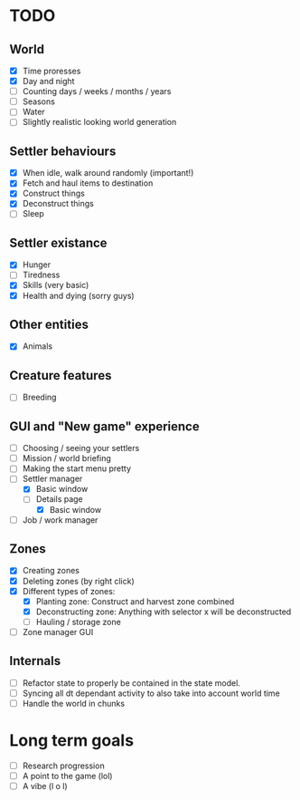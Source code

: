 # TODO

## World
- [x] Time proresses
- [x] Day and night
- [ ] Counting days / weeks / months / years
- [ ] Seasons
- [ ] Water
- [ ] Slightly realistic looking world generation

## Settler behaviours
- [x] When idle, walk around randomly (important!)
- [x] Fetch and haul items to destination
- [x] Construct things
- [x] Deconstruct things
- [ ] Sleep

## Settler existance
- [x] Hunger
- [ ] Tiredness
- [x] Skills (very basic)
- [x] Health and dying (sorry guys)

## Other entities
- [x] Animals

## Creature features
- [ ] Breeding

## GUI and "New game" experience
- [ ] Choosing / seeing your settlers
- [ ] Mission / world briefing
- [ ] Making the start menu pretty
- [ ] Settler manager
  - [x] Basic window
  - [ ] Details page
    - [x] Basic window
- [ ] Job / work manager

## Zones
- [x] Creating zones
- [x] Deleting zones (by right click)
- [x] Different types of zones:
    - [x] Planting zone: Construct and harvest zone combined
    - [x] Deconstructing zone: Anything with selector x will be deconstructed
    - [ ] Hauling / storage zone
- [ ] Zone manager GUI

## Internals
- [ ] Refactor state to properly be contained in the state model.
- [ ] Syncing all dt dependant activity to also take into account world time
- [ ] Handle the world in chunks

# Long term goals
- [ ] Research progression
- [ ] A point to the game (lol)
- [ ] A vibe (l o l)
